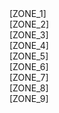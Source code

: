<div class="row">
    <div class="dvContent col-md-4" id="leftTopCol" data-dv="1">
        <div data-row="1" data-order="1" class="row cms-row" >
            <div data-col="1" data-order="1" class="cms-col" data-zone="ZONE_1" data-width="100" style="width: 100%;">[ZONE_1]</div>
        </div>
    </div>
    <div class="dvContent col-md-4" id="centerTopCol" data-dv="2">
        <div data-row="2" data-order="1" class="row cms-row" >
            <div data-col="2" data-order="1" class="cms-col" data-zone="ZONE_2" data-width="100" style="width: 100%;">[ZONE_2]</div>
        </div>
    </div>
    <div class="dvContent col-md-4" id="rightTopCol" data-dv="3">
        <div data-row="3" data-order="1" class="row cms-row" >
            <div data-col="3" data-order="1" class="cms-col" data-zone="ZONE_3" data-width="100" style="width: 100%;">[ZONE_3]</div>
        </div>
    </div>
</div>
<div class="row">
    <div class="dvContent col-md-4" id="leftMiddleCol" data-dv="4">
        <div data-row="4" data-order="1" class="row cms-row" >
            <div data-col="4" data-order="1" class="cms-col" data-zone="ZONE_4" data-width="100" style="width: 100%;">[ZONE_4]</div>
        </div>
    </div>
    <div class="dvContent col-md-4" id="centerMiddleCol" data-dv="5">
        <div data-row="5" data-order="1" class="row cms-row" >
            <div data-col="5" data-order="1" class="cms-col" data-zone="ZONE_5" data-width="100" style="width: 100%;">[ZONE_5]</div>
        </div>
    </div>
    <div class="dvContent col-md-4" id="rightMiddleCol" data-dv="6">
        <div data-row="6" data-order="1" class="row cms-row" >
            <div data-col="6" data-order="1" class="cms-col" data-zone="ZONE_6" data-width="100" style="width: 100%;">[ZONE_6]</div>
        </div>
    </div>
</div>
<div class="row">
    <div class="dvContent col-md-4" id="leftBottomCol" data-dv="7">
        <div data-row="7" data-order="1" class="row cms-row" >
            <div data-col="7" data-order="1" class="cms-col" data-zone="ZONE_7" data-width="100" style="width: 100%;">[ZONE_7]</div>
        </div>
    </div>
    <div class="dvContent col-md-4" id="centerBottomCol" data-dv="8">
        <div data-row="8" data-order="1" class="row cms-row" >
            <div data-col="8" data-order="1" class="cms-col" data-zone="ZONE_8" data-width="100" style="width: 100%;">[ZONE_8]</div>
        </div>
    </div>
    <div class="dvContent col-md-4" id="rightBottomCol" data-dv="9">
        <div data-row="9" data-order="1" class="row cms-row" >
            <div data-col="9" data-order="1" class="cms-col" data-zone="ZONE_9" data-width="100" style="width: 100%;">[ZONE_9]</div>
        </div>
    </div>
</div>



